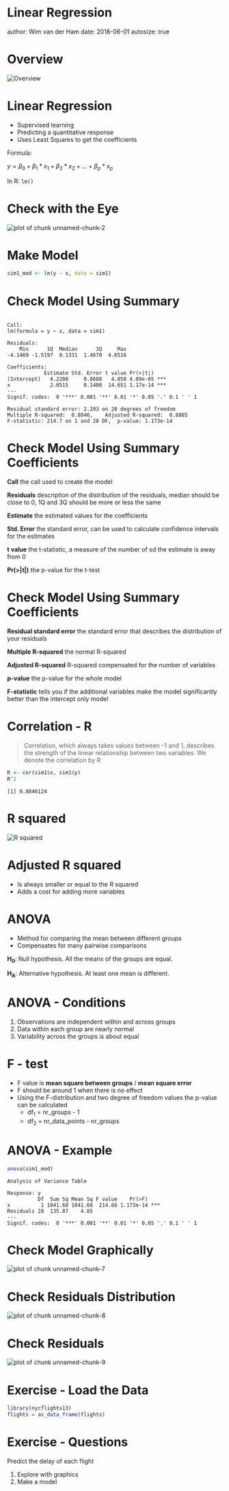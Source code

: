 

Linear Regression
========================================================
author: Wim van der Ham
date: 2018-06-01
autosize: true

Overview
========================================================

![Overview](./model_schema.jpg)

Linear Regression
========================================================

- Supervised learning
- Predicting a quantitative response
- Uses Least Squares to get the coefficients

Formula:

$y = β_0 + β_1 * x_1 + β_2 * x_2 + . . . + β_p * x_p$

In R: `lm()`

Check with the Eye
========================================================

![plot of chunk unnamed-chunk-2](lm-figure/unnamed-chunk-2-1.png)

Make Model
========================================================


```r
sim1_mod <- lm(y ~ x, data = sim1)
```

Check Model Using Summary
========================================================


```

Call:
lm(formula = y ~ x, data = sim1)

Residuals:
    Min      1Q  Median      3Q     Max 
-4.1469 -1.5197  0.1331  1.4670  4.6516 

Coefficients:
            Estimate Std. Error t value Pr(>|t|)    
(Intercept)   4.2208     0.8688   4.858 4.09e-05 ***
x             2.0515     0.1400  14.651 1.17e-14 ***
---
Signif. codes:  0 '***' 0.001 '**' 0.01 '*' 0.05 '.' 0.1 ' ' 1

Residual standard error: 2.203 on 28 degrees of freedom
Multiple R-squared:  0.8846,	Adjusted R-squared:  0.8805 
F-statistic: 214.7 on 1 and 28 DF,  p-value: 1.173e-14
```

Check Model Using Summary Coefficients
========================================================

**Call** the call used to create the model

**Residuals** description of the distribution of the residuals, median should be close to 0, 1Q and 3Q should be more or less the same

**Estimate** the estimated values for the coefficients

**Std. Error** the standard error, can be used to calculate confidence intervals for the estimates

**t value** the t-statistic, a measure of the number of sd the estimate is away from 0

**Pr(>|t|)** the p-value for the t-test

Check Model Using Summary Coefficients
========================================================

**Residual standard error** the standard error that describes the distribution of your residuals

**Multiple R-squared** the normal R-squared

**Adjusted R-squared** R-squared compensated for the number of variables

**p-value** the p-value for the whole model

**F-statistic** tells you if the additional variables make the model significantly better than the intercept only model

Correlation - R
========================================================

> Correlation, which always takes values between -1 and 1, describes the strength
of the linear relationship between two variables. We denote the correlation by R


```r
R <- cor(sim1$x, sim1$y)
R^2
```

```
[1] 0.8846124
```

R squared
========================================================

![R squared](./r_squared.jpg)

Adjusted R squared
========================================================

- Is always smaller or equal to the R squared
- Adds a cost for adding more variables

ANOVA
========================================================

- Method for comparing the mean between different groups
- Compensates for many pairwise comparisons

**H<sub>0</sub>**: Null hypothesis. All the means of the groups are equal.

**H<sub>A</sub>**: Alternative hypothesis. At least one mean is different.

ANOVA - Conditions
========================================================

1. Observations are independent within and across groups
1. Data within each group are nearly normal
1. Variability across the groups is about equal

F - test
========================================================

- F value is **mean square between groups** / **mean square error**
- F should be around 1 when there is no effect
- Using the F-distribution and two degree of freedom values the p-value can be calculated
  - df<sub>1</sub> = nr_groups - 1
  - df<sub>2</sub> = nr_data_points - nr_groups

ANOVA - Example
========================================================
  

```r
anova(sim1_mod)
```

```
Analysis of Variance Table

Response: y
          Df  Sum Sq Mean Sq F value    Pr(>F)    
x          1 1041.68 1041.68  214.66 1.173e-14 ***
Residuals 28  135.87    4.85                      
---
Signif. codes:  0 '***' 0.001 '**' 0.01 '*' 0.05 '.' 0.1 ' ' 1
```

Check Model Graphically
========================================================

![plot of chunk unnamed-chunk-7](lm-figure/unnamed-chunk-7-1.png)

Check Residuals Distribution
========================================================

![plot of chunk unnamed-chunk-8](lm-figure/unnamed-chunk-8-1.png)

Check Residuals
========================================================

![plot of chunk unnamed-chunk-9](lm-figure/unnamed-chunk-9-1.png)

Exercise - Load the Data
========================================================


```r
library(nycflights13)
flights = as_data_frame(flights)
```

Exercise - Questions
========================================================

Predict the delay of each flight

1. Explore with graphics
1. Make a model
